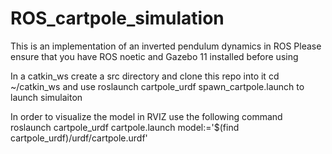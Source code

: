 # ROS_cartpole_simulation

This is an implementation of an inverted pendulum dynamics in ROS
Please ensure that you have ROS noetic and Gazebo 11 installed before using


In a catkin_ws create a src directory and clone this repo into it
cd ~/catkin_ws and use  roslaunch cartpole_urdf spawn_cartpole.launch to launch
simulaiton

In order to visualize the model in RVIZ use the following command
roslaunch cartpole_urdf cartpole.launch model:='$(find cartpole_urdf)/urdf/cartpole.urdf'
